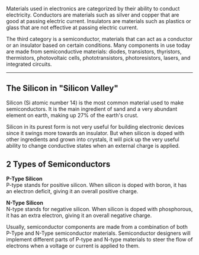 Materials used in electronics are categorized by their ability to conduct electricity. Conductors are materials such as silver and copper that are good at passing electric current. Insulators are materials such as plastics or glass that are not effective at passing electric current.

The third category is a semiconductor, materials that can act as a conductor or an insulator based on certain conditions. Many components in use today are made from semiconductive materials: diodes, transistors, thyristors, thermistors, photovoltaic cells, phototransistors, photoresistors, lasers, and integrated circuits.

---

## The Silicon in "Silicon Valley"
Silicon (Si atomic number 14) is the most common material used to make semiconductors. It is the main ingredient of sand and a very abundant element on earth, making up 27% of the earth's crust.

Silicon in its purest form is not very useful for building electronic devices since it swings more towards an insulator. But when silicon is doped with other ingredients and grown into crystals, it will pick up the very useful ability to change conductive states when an external charge is applied.


## 2 Types of Semiconductors
**P-Type Silicon**   
P-type stands for positive silicon. When silicon is doped with boron, it has an electron  deficit, giving it an overall positive charge.

**N-Type Silicon**    
N-type stands for negative silicon. When silicon is doped with phosphorous, it has an extra  electron, giving it an overall negative charge.

Usually, semiconductor components are made from a combination of both P-Type and N-Type semiconductor materials.  Semiconductor designers will implement different parts of P-type and N-type materials to steer the flow of electrons when a voltage or current is applied to them.